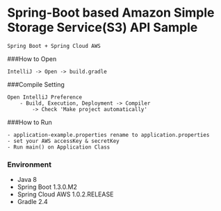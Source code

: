 Spring-Boot based Amazon Simple Storage Service(S3) API Sample
=======

```
Spring Boot + Spring Cloud AWS
```

###How to Open
```
IntelliJ -> Open -> build.gradle
```

###Compile Setting
```
Open IntelliJ Preference
    - Build, Execution, Deployment -> Compiler
        -> Check 'Make project automatically'
```

###How to Run
```
- application-example.properties rename to application.properties
- set your AWS accessKey & secretKey
- Run main() on Application Class
```


### Environment
- Java 8
- Spring Boot 1.3.0.M2
- Spring Cloud AWS 1.0.2.RELEASE
- Gradle 2.4